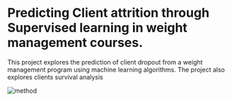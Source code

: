 
# Predicting Client attrition through Supervised learning in weight management courses. 

This project explores the prediction of client dropout from a weight management program using machine learning algorithms. The project also explores clients survival analysis

![method](https://user-images.githubusercontent.com/90732088/135308892-d3ac8dc8-1875-4450-9810-b741ba957001.jpg)